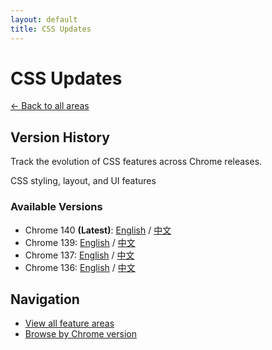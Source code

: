 ```yaml
---
layout: default
title: CSS Updates
---
```


# CSS Updates

[← Back to all areas](../index.html)

## Version History

Track the evolution of CSS features across Chrome releases.

CSS styling, layout, and UI features

### Available Versions

- Chrome 140 **(Latest)**: [English](./chrome-140-en.html) / [中文](./chrome-140-zh.html)
- Chrome 139: [English](./chrome-139-en.html) / [中文](./chrome-139-zh.html)
- Chrome 137: [English](./chrome-137-en.html) / [中文](./chrome-137-zh.html)
- Chrome 136: [English](./chrome-136-en.html) / [中文](./chrome-136-zh.html)

## Navigation

- [View all feature areas](../index.html)
- [Browse by Chrome version](../../versions/index.html)
